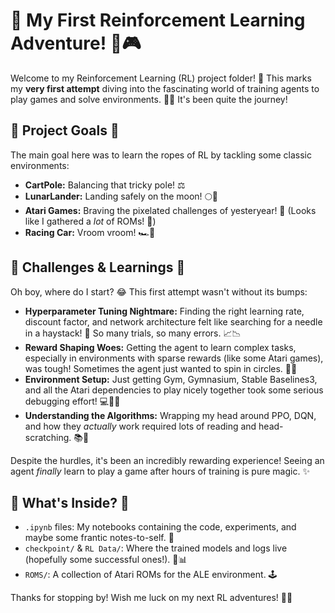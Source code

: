 # 🚀 My First Reinforcement Learning Adventure! 🤖🎮

Welcome to my Reinforcement Learning (RL) project folder! 👋 This marks my **very first attempt** diving into the fascinating world of training agents to play games and solve environments. 🌱🔰 It's been quite the journey!

## 🌟 Project Goals 🌟

The main goal here was to learn the ropes of RL by tackling some classic environments:

*   **CartPole:** Balancing that tricky pole! ⚖️
*   **LunarLander:** Landing safely on the moon! 🌕🚀
*   **Atari Games:** Braving the pixelated challenges of yesteryear! 👾 (Looks like I gathered a *lot* of ROMs! 💾)
*   **Racing Car:** Vroom vroom! 🏎️💨

## 🤔 Challenges & Learnings 🤔

Oh boy, where do I start? 😂 This first attempt wasn't without its bumps:

*   **Hyperparameter Tuning Nightmare:** Finding the right learning rate, discount factor, and network architecture felt like searching for a needle in a haystack! 🤯 So many trials, so many errors. 📈📉
*   **Reward Shaping Woes:** Getting the agent to learn complex tasks, especially in environments with sparse rewards (like some Atari games), was tough! Sometimes the agent just wanted to spin in circles. 😵‍💫
*   **Environment Setup:** Just getting Gym, Gymnasium, Stable Baselines3, and all the Atari dependencies to play nicely together took some serious debugging effort! 💻🔧🐍
*   **Understanding the Algorithms:** Wrapping my head around PPO, DQN, and how they *actually* work required lots of reading and head-scratching. 📚🧠

Despite the hurdles, it's been an incredibly rewarding experience! Seeing an agent *finally* learn to play a game after hours of training is pure magic. ✨

## 📁 What's Inside? 📁

*   `.ipynb` files: My notebooks containing the code, experiments, and maybe some frantic notes-to-self. 📝
*   `checkpoint/` & `RL Data/`: Where the trained models and logs live (hopefully some successful ones!). 💾📊
*   `ROMS/`: A collection of Atari ROMs for the ALE environment. 🕹️

Thanks for stopping by! Wish me luck on my next RL adventures! 🙏🚀

